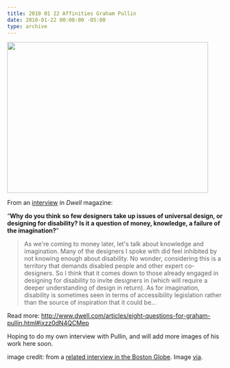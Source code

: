 ```yaml
---
title: 2010 01 22 Affinities Graham Pullin
date: 2010-01-22 00:00:00 -05:00
type: archive
---
```


<p><a href="http://ablersite.files.wordpress.com/2010/01/pullin_book_interior.jpg"><img class="alignnone size-full wp-image-3994" title="pullin_book_interior" src="{{ site.baseurl }}/uploads/pullin_book_interior.jpg" alt="" width="468" height="351" /></a></p>
<p>From an <a href="http://www.dwell.com/articles/eight-questions-for-graham-pullin.html">interview</a> in <em>Dwell</em> magazine:</p>
<p><q><strong>Why do you think so few designers take up issues of universal design, or designing for disability? Is it a question of money, knowledge, a failure of the imagination?</strong></q></p>
<blockquote><p>As we're coming to money later, let's talk about knowledge and imagination. Many of the designers I spoke with did feel inhibited by not knowing enough about disability. No wonder, considering this is a territory that demands disabled people and other expert co-designers. So I think that it comes down to those already engaged in designing for disability to invite designers in (which will require a deeper understanding of design in return). As for imagination, disability is sometimes seen in terms of accessibility legislation rather than the source of inspiration that it could be...</p></blockquote>
<p>Read more: <a href="http://www.dwell.com/articles/eight-questions-for-graham-pullin.html#ixzz0dN4QCMep">http://www.dwell.com/articles/eight-questions-for-graham-pullin.html#ixzz0dN4QCMep</a></p>
<p>Hoping to do my own interview with Pullin, and will add more images of his work here soon.</p>
<p>image credit: from a <a href="http://www.boston.com/bostonglobe/ideas/articles/2009/03/15/a_talk_with_graham_pullin/">related interview in the Boston Globe</a>. Image <a href="http://www.core77.com/blog/book_reviews/book_review_design_meets_disability_by_graham_pullin_15597.asp">via</a>.</p>
